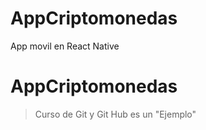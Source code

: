 # AppCriptomonedas
App movil en React Native
# AppCriptomonedas

>Curso de Git y Git Hub es un "Ejemplo"
